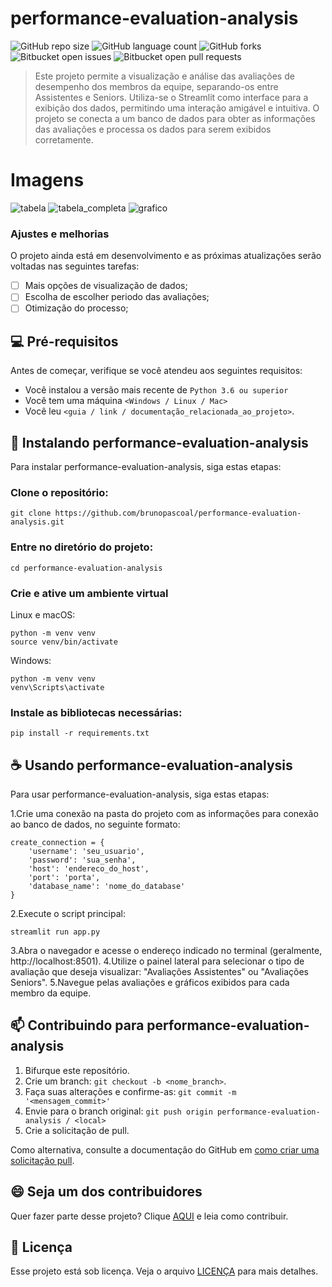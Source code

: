 # performance-evaluation-analysis

![GitHub repo size](https://img.shields.io/github/directory-file-count/brunopascoal/performance-evaluation-analysis?style=for-the-badge)
![GitHub language count](https://img.shields.io/github/languages/top/brunopascoal/performance-evaluation-analysis?style=for-the-badge)
![GitHub forks](https://img.shields.io/github/forks/brunopascoal/performance-evaluation-analysis?style=for-the-badge)
![Bitbucket open issues](https://img.shields.io/bitbucket/issues/brunopascoal/performance-evaluation-analysis?style=for-the-badge)
![Bitbucket open pull requests](https://img.shields.io/bitbucket/pr-raw/brunopascoal/performance-evaluation-analysis?style=for-the-badge)
> Este projeto permite a visualização e análise das avaliações de desempenho dos membros da equipe, separando-os entre Assistentes e Seniors. Utiliza-se o Streamlit como interface para a exibição dos dados, permitindo uma interação amigável e intuitiva. O projeto se conecta a um banco de dados para obter as informações das avaliações e processa os dados para serem exibidos corretamente.

# Imagens

![tabela](https://user-images.githubusercontent.com/49947689/235044276-71e0cae2-9d34-4d77-ab0a-c8c9ffafb3b2.png)
![tabela_completa](https://user-images.githubusercontent.com/49947689/235044641-8982c0f7-a3cf-4ef4-8d9f-87951cd30c45.png)
![grafico](https://user-images.githubusercontent.com/49947689/235044310-633e6b22-adc2-4be1-85ea-e8a64b4c3720.png)




### Ajustes e melhorias

O projeto ainda está em desenvolvimento e as próximas atualizações serão voltadas nas seguintes tarefas:

- [ ] Mais opções de visualização de dados;
- [ ] Escolha de escolher periodo das avaliações;
- [ ] Otimização do processo;

## 💻 Pré-requisitos

Antes de começar, verifique se você atendeu aos seguintes requisitos:

<!---Estes são apenas requisitos de exemplo. Adicionar, duplicar ou remover conforme necessário--->

- Você instalou a versão mais recente de `Python 3.6 ou superior`
- Você tem uma máquina `<Windows / Linux / Mac>`
- Você leu `<guia / link / documentação_relacionada_ao_projeto>`.

## 🚀 Instalando performance-evaluation-analysis

Para instalar performance-evaluation-analysis, siga estas etapas:

### Clone o repositório:

```
git clone https://github.com/brunopascoal/performance-evaluation-analysis.git
```

### Entre no diretório do projeto:

```
cd performance-evaluation-analysis
```

### Crie e ative um ambiente virtual

Linux e macOS:

```
python -m venv venv
source venv/bin/activate
```

Windows:

```
python -m venv venv
venv\Scripts\activate
```

### Instale as bibliotecas necessárias:

```
pip install -r requirements.txt
```

## ☕ Usando performance-evaluation-analysis

Para usar performance-evaluation-analysis, siga estas etapas:

1.Crie uma conexão na pasta do projeto com as informações para conexão ao banco de dados, no seguinte formato:

```
create_connection = {
    'username': 'seu_usuario',
    'password': 'sua_senha',
    'host': 'endereco_do_host',
    'port': 'porta',
    'database_name': 'nome_do_database'
}
```

2.Execute o script principal:

```
streamlit run app.py

```

3.Abra o navegador e acesse o endereço indicado no terminal (geralmente, http://localhost:8501).
4.Utilize o painel lateral para selecionar o tipo de avaliação que deseja visualizar: "Avaliações Assistentes" ou "Avaliações Seniors".
5.Navegue pelas avaliações e gráficos exibidos para cada membro da equipe.

## 📫 Contribuindo para performance-evaluation-analysis

1. Bifurque este repositório.
2. Crie um branch: `git checkout -b <nome_branch>`.
3. Faça suas alterações e confirme-as: `git commit -m '<mensagem_commit>'`
4. Envie para o branch original: `git push origin performance-evaluation-analysis / <local>`
5. Crie a solicitação de pull.

Como alternativa, consulte a documentação do GitHub em [como criar uma solicitação pull](https://help.github.com/en/github/collaborating-with-issues-and-pull-requests/creating-a-pull-request).

## 😄 Seja um dos contribuidores<br>

Quer fazer parte desse projeto? Clique [AQUI](CONTRIBUTING.md) e leia como contribuir.

## 📝 Licença

Esse projeto está sob licença. Veja o arquivo [LICENÇA](LICENSE.md) para mais detalhes.

